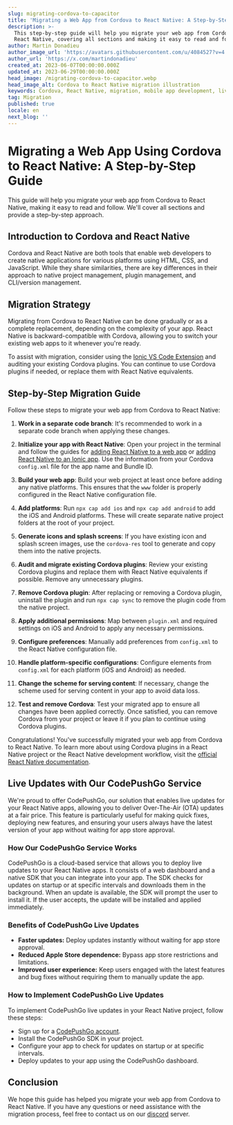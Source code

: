 ```yaml
---
slug: migrating-cordova-to-capacitor
title: 'Migrating a Web App from Cordova to React Native: A Step-by-Step Guide'
description: >-
  This step-by-step guide will help you migrate your web app from Cordova to
  React Native, covering all sections and making it easy to read and follow.
author: Martin Donadieu
author_image_url: 'https://avatars.githubusercontent.com/u/4084527?v=4'
author_url: 'https://x.com/martindonadieu'
created_at: 2023-06-07T00:00:00.000Z
updated_at: 2023-06-29T00:00:00.000Z
head_image: /migrating-cordova-to-capacitor.webp
head_image_alt: Cordova to React Native migration illustration
keywords: Cordova, React Native, migration, mobile app development, live updates, OTA updates, continuous integration, mobile app updates
tag: Migration
published: true
locale: en
next_blog: ''
---
```


# Migrating a Web App Using Cordova to React Native: A Step-by-Step Guide

This guide will help you migrate your web app from Cordova to React Native, making it easy to read and follow. We'll cover all sections and provide a step-by-step approach.

## Introduction to Cordova and React Native

Cordova and React Native are both tools that enable web developers to create native applications for various platforms using HTML, CSS, and JavaScript. While they share similarities, there are key differences in their approach to native project management, plugin management, and CLI/version management.

## Migration Strategy

Migrating from Cordova to React Native can be done gradually or as a complete replacement, depending on the complexity of your app. React Native is backward-compatible with Cordova, allowing you to switch your existing web apps to it whenever you're ready.

To assist with migration, consider using the [Ionic VS Code Extension](https://marketplace.visualstudio.com/items/?itemName=ionic.ionic) and auditing your existing Cordova plugins. You can continue to use Cordova plugins if needed, or replace them with React Native equivalents.

## Step-by-Step Migration Guide

Follow these steps to migrate your web app from Cordova to React Native:

1. **Work in a separate code branch**: It's recommended to work in a separate code branch when applying these changes.

2. **Initialize your app with React Native**: Open your project in the terminal and follow the guides for [adding React Native to a web app](https://capacitorjs.com/docs/getting-started/#adding-capacitor-to-your-app) or [adding React Native to an Ionic app](https://capacitorjs.com/docs/getting-started/with-ionic/#existing-ionic-project). Use the information from your Cordova `config.xml` file for the app name and Bundle ID.

3. **Build your web app**: Build your web project at least once before adding any native platforms. This ensures that the `www` folder is properly configured in the React Native configuration file.

4. **Add platforms**: Run `npx cap add ios` and `npx cap add android` to add the iOS and Android platforms. These will create separate native project folders at the root of your project.

5. **Generate icons and splash screens**: If you have existing icon and splash screen images, use the `cordova-res` tool to generate and copy them into the native projects.

6. **Audit and migrate existing Cordova plugins**: Review your existing Cordova plugins and replace them with React Native equivalents if possible. Remove any unnecessary plugins.

7. **Remove Cordova plugin**: After replacing or removing a Cordova plugin, uninstall the plugin and run `npx cap sync` to remove the plugin code from the native project.

8. **Apply additional permissions**: Map between `plugin.xml` and required settings on iOS and Android to apply any necessary permissions.

9. **Configure preferences**: Manually add preferences from `config.xml` to the React Native configuration file.

10. **Handle platform-specific configurations**: Configure elements from `config.xml` for each platform (iOS and Android) as needed.

11. **Change the scheme for serving content**: If necessary, change the scheme used for serving content in your app to avoid data loss.

12. **Test and remove Cordova**: Test your migrated app to ensure all changes have been applied correctly. Once satisfied, you can remove Cordova from your project or leave it if you plan to continue using Cordova plugins.

Congratulations! You've successfully migrated your web app from Cordova to React Native. To learn more about using Cordova plugins in a React Native project or the React Native development workflow, visit the [official React Native documentation](https://capacitorjs.com/docs/).

## Live Updates with Our CodePushGo Service

We're proud to offer CodePushGo, our solution that enables live updates for your React Native apps, allowing you to deliver Over-The-Air (OTA) updates at a fair price. This feature is particularly useful for making quick fixes, deploying new features, and ensuring your users always have the latest version of your app without waiting for app store approval.

### How Our CodePushGo Service Works

CodePushGo is a cloud-based service that allows you to deploy live updates to your React Native apps. It consists of a web dashboard and a native SDK that you can integrate into your app. The SDK checks for updates on startup or at specific intervals and downloads them in the background. When an update is available, the SDK will prompt the user to install it. If the user accepts, the update will be installed and applied immediately.

### Benefits of CodePushGo Live Updates

- **Faster updates:** Deploy updates instantly without waiting for app store approval.
- **Reduced Apple Store dependence:** Bypass app store restrictions and limitations.
- **Improved user experience:** Keep users engaged with the latest features and bug fixes without requiring them to manually update the app.


### How to Implement CodePushGo Live Updates

To implement CodePushGo live updates in your React Native project, follow these steps:
- Sign up for a [CodePushGo account](https://web.capgo.app/).
- Install the CodePushGo SDK in your project.
- Configure your app to check for updates on startup or at specific intervals.
- Deploy updates to your app using the CodePushGo dashboard.

## Conclusion

We hope this guide has helped you migrate your web app from Cordova to React Native. If you have any questions or need assistance with the migration process, feel free to contact us on our [discord](https://discord.gg/VnYRvBfgA6) server.

